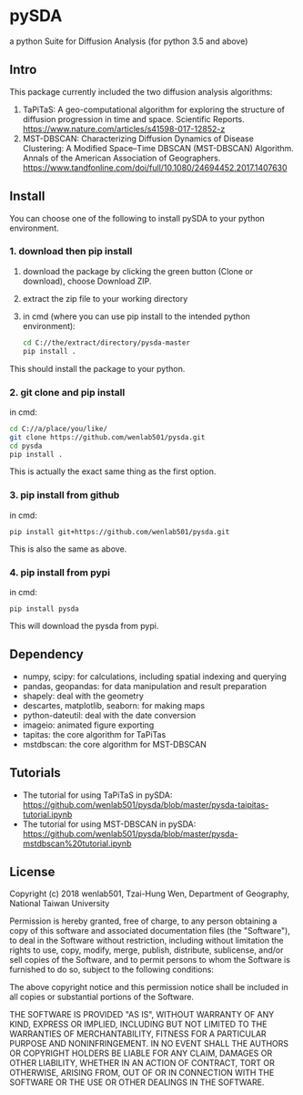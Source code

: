 # pySDA

a python Suite for Diffusion Analysis (for python 3.5 and above)

## Intro

This package currently included the two diffusion analysis algorithms:

1. TaPiTaS: A geo-computational algorithm for exploring the structure of diffusion progression in time and space. Scientific Reports.
   https://www.nature.com/articles/s41598-017-12852-z
2. MST-DBSCAN: Characterizing Diffusion Dynamics of Disease Clustering: A Modified Space–Time DBSCAN (MST-DBSCAN) Algorithm. Annals of the American Association of Geographers.
   https://www.tandfonline.com/doi/full/10.1080/24694452.2017.1407630

## Install

You can choose one of the following to install pySDA to your python environment.

### 1. download then pip install

1. download the package by clicking the green button (Clone or download), choose Download ZIP.

2. extract the zip file to your working directory

3. in cmd (where you can use pip install to the intended python environment):

   ```sh
   cd C://the/extract/directory/pysda-master
   pip install .
   ```

This should install the package to your python.

### 2.  git clone and pip install

in cmd:

```sh
cd C://a/place/you/like/
git clone https://github.com/wenlab501/pysda.git
cd pysda
pip install .
```

This is actually the exact same thing as the first option.

### 3. pip install from github

in cmd:

```
pip install git+https://github.com/wenlab501/pysda.git
```

This is also the same as above.

### 4. pip install from pypi

 in cmd:

```
pip install pysda
```

This will download the pysda from pypi.



## Dependency

- numpy, scipy: for calculations, including spatial indexing and querying
- pandas, geopandas: for data manipulation and result preparation
- shapely: deal with the geometry
- descartes, matplotlib, seaborn: for making maps
- python-dateutil: deal with the date conversion
- imageio: animated figure exporting
- tapitas: the core algorithm for TaPiTas
- mstdbscan: the core algorithm for MST-DBSCAN

## Tutorials
- The tutorial for using TaPiTaS in pySDA:  
https://github.com/wenlab501/pysda/blob/master/pysda-taipitas-tutorial.ipynb
- The tutorial for using MST-DBSCAN in pySDA:  
https://github.com/wenlab501/pysda/blob/master/pysda-mstdbscan%20tutorial.ipynb

## License

Copyright (c) 2018 wenlab501, Tzai-Hung Wen, Department of Geography, National Taiwan University

Permission is hereby granted, free of charge, to any person obtaining a copy of this software and associated documentation files (the "Software"), to deal in the Software without restriction, including without limitation the rights to use, copy, modify, merge, publish, distribute, sublicense, and/or sell copies of the Software, and to permit persons to whom the Software is furnished to do so, subject to the following conditions:

The above copyright notice and this permission notice shall be included in all copies or substantial portions of the Software.

THE SOFTWARE IS PROVIDED "AS IS", WITHOUT WARRANTY OF ANY KIND, EXPRESS OR IMPLIED, INCLUDING BUT NOT LIMITED TO THE WARRANTIES OF MERCHANTABILITY, FITNESS FOR A PARTICULAR PURPOSE AND NONINFRINGEMENT. IN NO EVENT SHALL THE AUTHORS OR COPYRIGHT HOLDERS BE LIABLE FOR ANY CLAIM, DAMAGES OR OTHER LIABILITY, WHETHER IN AN ACTION OF CONTRACT, TORT OR OTHERWISE, ARISING FROM, OUT OF OR IN CONNECTION WITH THE SOFTWARE OR THE USE OR OTHER DEALINGS IN THE SOFTWARE.
